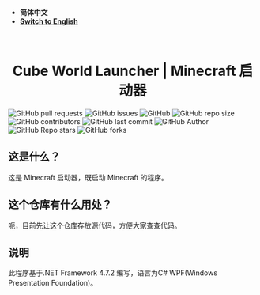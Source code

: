- **简体中文**
- [**Switch to English**](https://github.com/mcxiangdong/CubeWorldLauncher/blob/dev/README-en.md)

﻿<h1 align="center">Cube World Launcher | Minecraft 启动器</h1>

![GitHub pull requests](https://img.shields.io/github/issues-pr/mcxiangdong/CubeWorldLauncher?label=拉取请求&style=flat-square)
![GitHub issues](https://img.shields.io/github/issues/mcxiangdong/CubeWorldLauncher?label=议题&style=flat-square)
![GitHub](https://img.shields.io/github/license/mcxiangdong/CubeWorldLauncher?label=许可证&style=flat-square)
![GitHub repo size](https://img.shields.io/github/repo-size/mcxiangdong/CubeWorldLauncher?label=仓库大小&style=flat-square)
![GitHub contributors](https://img.shields.io/github/contributors/mcxiangdong/CubeWorldLauncher?label=贡献者&style=flat-square)
![GitHub last commit](https://img.shields.io/github/last-commit/mcxiangdong/CubeWorldLauncher?label=上次提交&style=flat-square)
![GitHub Author](https://img.shields.io/badge/作者-mcxiangdong-blue?style=flat-square)
![GitHub Repo stars](https://img.shields.io/github/stars/mcxiangdong/CubeWorldLauncher?label=星标&style=flat-square)
![GitHub forks](https://img.shields.io/github/forks/mcxiangdong/CubeWorldLauncher?label=复刻&style=flat-square)

## 这是什么？
这是 Minecraft 启动器，既启动 Minecraft 的程序。

## 这个仓库有什么用处？
呃，目前先让这个仓库存放源代码，方便大家查查代码。

## 说明
此程序基于.NET Framework 4.7.2 编写，语言为C# WPF(Windows Presentation Foundation)。


